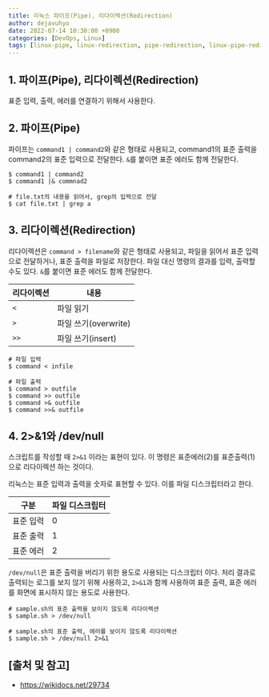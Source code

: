 ```yaml
---
title: 리눅스 파이프(Pipe), 리다이렉션(Redirection)
author: dejavuhyo
date: 2022-07-14 10:30:00 +0900
categories: [DevOps, Linux]
tags: [linux-pipe, linux-redirection, pipe-redirection, linux-pipe-redirection, linux-파이프, linux-리다이렉션, linux-shell-script, 파이프, 리다이렉션, 리눅스-파이프, 리눅스-리다이렉션, 리눅스, 리눅스-쉘-스크립트]
---
```


## 1. 파이프(Pipe), 리다이렉션(Redirection)
표준 입력, 출력, 에러를 연결하기 위해서 사용한다.

## 2. 파이프(Pipe)
파이프는 `command1 | command2`와 같은 형태로 사용되고, command1의 표준 출력을 command2의 표준 입력으로 전달한다. `&`를 붙이면 표준 에러도 함께 전달한다.

```shell
$ command1 | command2
$ command1 |& commnad2

# file.txt의 내용을 읽어서, grep의 입력으로 전달
$ cat file.txt | grep a
```

## 3. 리다이렉션(Redirection)
리다이렉션은 `command > filename`와 같은 형태로 사용되고, 파일을 읽어서 표준 입력으로 전달하거나, 표준 출력을 파일로 저장한다. 파일 대신 명령의 결과를 입력, 출력할 수도 있다. `&`를 붙이면 표준 에러도 함께 전달한다.

| 리다이렉션 | 내용 |
|-----|-----|
| `<` | 파일 읽기 |
| `>` | 파일 쓰기(overwrite) |
| `>>` | 파일 쓰기(insert) |

```shell
# 파일 입력
$ command < infile

# 파일 출력 
$ command > outfile
$ command >> outfile
$ command >& outfile
$ command >>& outfile
```

## 4. 2>&1와 /dev/null
스크립트를 작성할 때 `2>&1` 이라는 표현이 있다. 이 명령은 표준에러(2)를 표준출력(1)으로 리다이렉션 하는 것이다.

리눅스는 표준 입력과 출력을 숫자로 표현할 수 있다. 이를 파일 디스크립터라고 한다.

| 구분 | 파일 디스크립터 |
|-----|-----|
| 표준 입력 | 0 |
| 표준 출력 | 1 |
| 표준 에러 | 2 |

`/dev/null`은 표준 출력을 버리기 위한 용도로 사용되는 디스크립터 이다. 처리 결과로 출력되는 로그를 보지 않기 위해 사용하고, `2>&1`과 함께 사용하여 표준 출력, 표준 에러를 화면에 표시하지 않는 용도로 사용한다.

```shell
# sample.sh의 표준 출력을 보이지 않도록 리다이렉션
$ sample.sh > /dev/null

# sample.sh의 표준 출력, 에러를 보이지 않도록 리다이렉션
$ sample.sh > /dev/null 2>&1
```

## [출처 및 참고]
* <https://wikidocs.net/29734>
